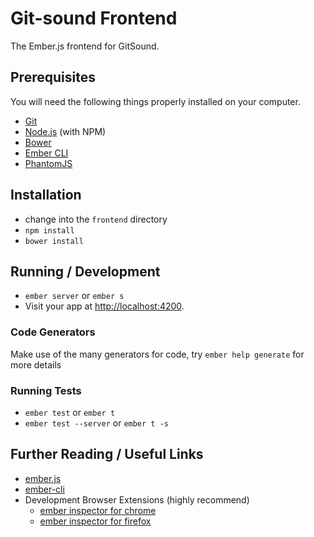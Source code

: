 # Git-sound Frontend

The Ember.js frontend for GitSound.

## Prerequisites

You will need the following things properly installed on your computer.

* [Git](http://git-scm.com/)
* [Node.js](http://nodejs.org/) (with NPM)
* [Bower](http://bower.io/)
* [Ember CLI](http://www.ember-cli.com/)
* [PhantomJS](http://phantomjs.org/)

## Installation

* change into the `frontend` directory
* `npm install`
* `bower install`

## Running / Development

* `ember server` or `ember s`
* Visit your app at [http://localhost:4200](http://localhost:4200).

### Code Generators

Make use of the many generators for code, try `ember help generate` for more details

### Running Tests

* `ember test` or `ember t`
* `ember test --server` or `ember t -s`

## Further Reading / Useful Links

* [ember.js](http://emberjs.com/)
* [ember-cli](http://www.ember-cli.com/)
* Development Browser Extensions (highly recommend)
  * [ember inspector for chrome](https://chrome.google.com/webstore/detail/ember-inspector/bmdblncegkenkacieihfhpjfppoconhi)
  * [ember inspector for firefox](https://addons.mozilla.org/en-US/firefox/addon/ember-inspector/)

